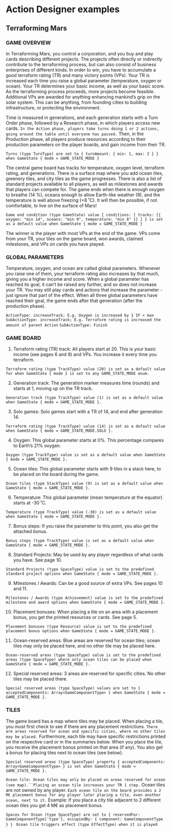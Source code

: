 # Action Designer examples

## Terraforming Mars

### GAME OVERVIEW

In Terraforming Mars, you control a corporation,
and you buy and play cards describing different projects.
The projects often directly or indirectly contribute to the
terraforming process, but can also consist of business
enterprises of different kinds. In order to win, you have to
accumulate a good terraform rating (TR) and many victory
points (VPs). Your TR is increased each time you raise a
global parameter (temperature, oxygen or ocean). Your TR
determines your basic income, as well as your basic score. As
the terraforming process proceeds, more projects become
feasible. Additional VPs are awarded for anything enhancing
mankind’s grip on the solar system. This can be anything,
from founding cities to building infrastructure, or protecting
the environment.

Time is measured in generations, and each
generation starts with a Turn Order phase, followed by a
Research phase, in which players access new cards. `In the
Action phase, players take turns doing 1 or 2 actions, going
around the table until everyone has passed.` Then, in the
Production phase, all players produce resources according to
their production parameters on the player boards, and gain
income from their TR.

`Turns (type TurnType) are set to { turnAmount: { min: 1, max: 2 } } when GameState { mode = GAME_STATE_MODE }`

The central game board has tracks for temperature,
oxygen level, terraform rating, and generations. There is
a surface map where you add ocean tiles, greenery tiles,
and city tiles as the game progresses. There is also a list of
standard projects available to all players, as well as milestones
and awards that players can compete for.
The game ends when there is enough oxygen to
breathe (14 %), oceans enough to allow Earth-like weather
(9), and the temperature is well above freezing (+8 ˚C). It will
then be possible, if not comfortable, to live on the surface of
Mars!

`Game end condition (type GameState) value { conditions: [ tracks: [{ oxygen: "min 14", oceans: "min 9", temperature: "min 8" }] ] } is set as a default value when GameState { mode = GAME_STATE_MODE }`

The winner is the player with most VPs
at the end of the game. VPs come from your
TR, your tiles on the game board, won awards,
claimed milestones, and VPs on cards you have
played.


### GLOBAL PARAMETERS

Temperature, oxygen, and ocean are called global
parameters. Whenever you raise one of them, your
terraform rating also increases by that much, giving you a
higher income and score.
When a global parameter has reached its goal, it
can’t be raised any further, and so does not increase your
TR. You may still play cards and actions that increase the
parameter - just ignore that part of the effect.
When all three global parameters have reached
their goal, the game ends after that generation (after the
production phase).

`ActionType: increaseTrack; E.g. Oxygen is increased by 1 IF < max`
`SubActionType: increaseTrack; E.g. Terraform rating is increased the amount of parent Action`
`SubActionType: Finish`

### GAME BOARD

1. Terraform rating (TR) track: All players start at 20. This is your basic income (see pages 6 and 8) and VPs. You increase it every time you terraform.

`Terraform rating (type TrackType) value (20) is set as a default value for when GameState { mode } is set to any GAME_STATE_MODE enum.`

2. Generation track: The generation marker measures time (rounds) and starts at 1, moving up on the TR track.

`Generation track (type TrackType) value (1) is set as a default value when GameState { mode = GAME_STATE_MODE }.`

3. Solo games: Solo games start with a TR of 14, and end after generation 14.

`Terraform rating (type TrackType) value (14) is set as a default value when GameState { mode = GAME_STATE_MODE.SOLO }.`

4. Oxygen: This global parameter starts at 0%. This percentage compares to Earth’s 21% oxygen.

`Oxygen (type TrackType) value is set as a default value when GameState { mode = GAME_STATE_MODE }.`

5. Ocean tiles: This global parameter starts with 9 tiles in a stack here, to be placed on the board during the game.

`Ocean tiles (type StackType) value (9) is set as a default value when GameState { mode = GAME_STATE_MODE }.`

6. Temperature: This global parameter (mean temperature at the equator) starts at -30 ˚C.

`Temperature (type TrackType) value (-30) is set as a default value when GameState { mode = GAME_STATE_MODE }.`

7. Bonus steps: If you raise the parameter to this point, you also get the attached bonus.

`Bonus steps (type TrackType) value is set as a default value when GameState { mode = GAME_STATE_MODE }.`

8. Standard Projects: May be used by any player regardless of what cards you have. See page 10.

`Standard Projects (type SpaceType) value is set to the predefined standard project options when GameState { mode = GAME_STATE_MODE }.`

9. Milestones / Awards: Can be a good source of extra VPs. See pages 10 and 11.

`Milestones / Awards (type Achievement) value is set to the predefined milestone and award options when GameState { mode = GAME_STATE_MODE }.`

10. Placement bonuses: When placing a tile on an area with a placement bonus, you get the printed resources or cards. See page 5.

`Placement bonuses (type Resource) value is set to the predefined placement bonus options when GameState { mode = GAME_STATE_MODE }.`

11. Ocean-reserved areas: Blue areas are reserved for ocean tiles; ocean tiles may only be placed here, and no other tile may be placed here.

`Ocean-reserved areas (type SpaceType) value is set to the predefined areas (type SpaceType) where only ocean tiles can be placed when GameState { mode = GAME_STATE_MODE }.`

12. Special reserved areas: 3 areas are reserved for specific cities. No other tiles may be placed there.

`Special reserved areas (type SpaceType) values are set to { acceptedComponents: Array<GameComponentType> } when GameState { mode = GAME_STATE_MODE }.`

### TILES

The game board has a map where tiles may be
placed. When placing a tile, you must first check to see if
there are any placement restrictions. `There are areas reserved
for ocean and specific cities, where no other tiles may be
placed.` Furthermore, each tile may have specific restrictions
printed on the respective card or in the summaries below.
When you place the tile, you receive the placement
bonus printed on that area (if any). You also get a bonus for
placing tiles next to ocean tiles (see below).

`Special reserved areas (type SpaceType) property { acceptedComponents: Array<GameComponentType> } is set when GameState { mode = GAME_STATE_MODE }.`

`Ocean tile: Ocean tiles may only be placed on
areas reserved for ocean (see map).``Placing an
ocean tile increases your TR 1 step.` Ocean tiles are
not owned by any player. `Each ocean tile on the
board provides a 2 M€ placement bonus for any
player later placing a tile, even another ocean, next to it.`
Example: If you place a city tile adjacent to 2 different
ocean tiles you get 4 M€ as placement bonus

`Spaces for Ocean (type SpaceType) are set to { reservedFor: GameComponentType['type'], occupiedBy: { component: GameComponentType } } `
`Ocean tile triggers effect (type EffectType) when it is played`





